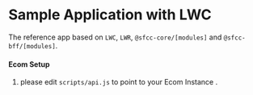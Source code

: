 # Sample Application with LWC

The reference app based on `LWC`, `LWR`, `@sfcc-core/[modules]` and `@sfcc-bff/[modules]`.

#### Ecom Setup
1) please edit `scripts/api.js` to point to your Ecom Instance .
